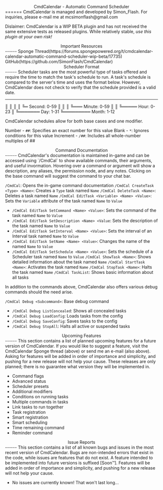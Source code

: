 <div style="text-align: center">CmdCalendar - Automatic Command Scheduler</div>
====== 
CmdCalendar is managed and developed by Simon_Flash. For inquiries, please e-mail me at mcsimonflash@gmail.com

Dislaimer: CmdCalendar is a WIP BETA plugin and has not received the same extensive tests as released plugins. While relatively stable, _use this plugin at your own risk!_

<div style="text-align: center">Important Resources</div>
------
Sponge Thread(https://forums.spongepowered.org/t/cmdcalendar-calendar-automatic-command-scheduler-wip-beta/17735)
GitHub(https://github.com/SimonFlash/CmdCalendar)

<div style="text-align: center">Scheduler Format</div>
------
Scheduler tasks are the most powerful type of tasks offered and require the time to match the task's schedule to run. A task's schedule is compared to the server's time and uses the format below. However, CmdCalendar does not check to verify that the schedule provided is a valid date.

* * * * *
║ ║ ║ ║ ╚═ Second: 0-59
║ ║ ║ ╚═══ Minute: 0-59
║ ║ ╚═════ Hour: 0-23
║ ╚═══════ Day: 1-31
╚═════════ Month: 1-12

CmdCalendar schedules allow for both base cases and one modifier.

Number - `##`: Specifies an exact number for this value
Blank - `*`: Ignores conditions for this value
Increment - `/##`: Includes all whole-number multiples of ##

<div style="text-align: center">Command Documentation</div>
------
CmdCalendar's documentation is maintained in-game and can be accessed using `/CmdCal` to show available commands, their arguments, and useful invormation. Hovering over a command or argument will show a description, any aliases, the permission node, and any notes. Clicking on the base command will suggest the command to your chat bar.

`/CmdCal`: Opens the in-game command documentation
`/CmdCal CreateTask <Type> <Name>`: Creates a `Type` task named `Name`
`/CmdCal DeleteTask <Name>`: Deletes a task named `Name`
`/CmdCal EditTask <Variable> <Name> <Value>`: Sets the `Variable` attribute of the task named `Name` to `Value`
 * `/CmdCal EditTask SetCommand <Name> <Value>`: Sets the command of the task named `Name` to `Value`
 * `/CmdCal EditTask SetDescription <Name> <Value`: Sets the description of the task named `Name` to `Value`
 * `/CmdCal EditTask SetInterval <Name> <Value>`: Sets the interval of an Interval task named `Name` to `Value`
 * `/CmdCal EditTask SetName <Name> <Value>`: Changes the name of the named `Name` to `Value`
 * `/CmdCal EditTask SetSchedule <Name> <Value>`: Sets the schedule of a Scheduler task named `Name` to `Value`
`/CmdCal ShowTask <Name>`: Shows detailed information about the task named `Name`
`/CmdCal StartTask <Name>`: Activates the task named `Name`
`/CmdCal StopTask <Name>`: Halts the task named `Name`
`/CmdCal TaskList`: Shows basic information about all tasks

In addition to the commands above, CmdCalendar also offers various debug commands should the need arise.

`/CmdCal Debug <Subcommand>`: Base debug command
 * `/CmdCal Debug ListConcealed`: Shows all concealed tasks
 * `/CmdCal Debug LoadConfig`: Loads tasks from the config
 * `/CmdCal Debug SaveConfig`: Saves tasks to the config
 * `/CmdCal Debug StopAll`: Halts all active or suspended tasks

<div style="text-align: center">Upcoming Features</div>
------
This section contains a list of planned upcoming features for a future version of CmdCalendar. If you would like to suggest a feature, visit the CmdCalendar Sponge thread (above) or send me an e-mail (also above). Asking for features will be added in order of importance and simplicity, and pushing for a new release will not help your cause. These releases are only planned; there is no guarantee what version they will be implemented in.

+ Command flags
+ Advanced status
+ Scheduler presets
+ Additional modifiers
+ Conditions on running tasks
+ Multiple commands in tasks
+ Link tasks to run together
+ Task registration
+ Smart registration
+ Smart scheduling
+ Time remaining command
+ Reminder command

<div style="text-align: center">Issue Reports</div>
------
This section contains a list of all known bugs and issues in the most recent version of CmdCalendar. Bugs are non-intended errors that exist in the code, while issues are features that do not exist. A feature intended to be implemented into future versions is suffixed [Soon™]. Features will be added in order of importance and simplicity, and pushing for a new release will not help your cause.

+ No issues are currently known! That won't last long...
